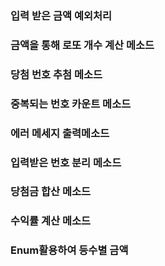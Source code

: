 ### 입력 받은 금액 예외처리
### 금액을 통해 로또 개수 계산 메소드
### 당첨 번호 추첨 메소드
### 중복되는 번호 카운트 메소드
### 에러 메세지 출력메소드
### 입력받은 번호 분리 메소드
### 당첨금 합산 메소드
### 수익률 계산 메소드
### Enum활용하여 등수별 금액

